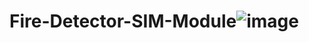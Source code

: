 # Fire-Detector-SIM-Module![image](https://user-images.githubusercontent.com/98205160/167802834-e7424c7d-0364-4087-89b6-9db191267698.png)
